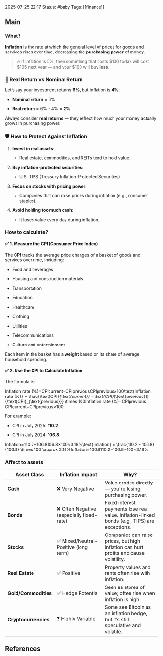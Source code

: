 2025-07-25 22:17
Status: #baby
Tags: [[finance]]
## Main
### What? 
**Inflation** is the rate at which the general level of prices for goods and services rises over time, decreasing the **purchasing power** of money.

> 🔥 If inflation is 5%, then something that costs $100 today will cost $105 next year — and your $100 will buy **less**.

### 🎯 Real Return vs Nominal Return

Let’s say your investment returns **6%**, but inflation is **4%**:

- **Nominal return** = 6%
    
- **Real return** = 6% - 4% = **2%**
    

Always consider **real returns** — they reflect how much your money actually grows in purchasing power.


### 🛡️ How to Protect Against Inflation

1. **Invest in real assets**:
    
    - Real estate, commodities, and REITs tend to hold value.
        
2. **Buy inflation-protected securities**:
    
    - U.S. TIPS (Treasury Inflation-Protected Securities)
        
3. **Focus on stocks with pricing power**:
    
    - Companies that can raise prices during inflation (e.g., consumer staples).
        
4. **Avoid holding too much cash**:
    
    - It loses value every day during inflation.

### How to calculate? 

#### ✅ **1. Measure the CPI (Consumer Price Index)**

The **CPI** tracks the average price changes of a basket of goods and services over time, including:

- Food and beverages
    
- Housing and construction materials
    
- Transportation
    
- Education
    
- Healthcare
    
- Clothing
    
- Utilities
    
- Telecommunications
    
- Culture and entertainment
    

Each item in the basket has a **weight** based on its share of average household spending.

#### ✅ **2. Use the CPI to Calculate Inflation**

The formula is:

Inflation rate (%)=CPIcurrent−CPIpreviousCPIprevious×100\text{Inflation rate (\%)} = \frac{\text{CPI}_{\text{current}} - \text{CPI}_{\text{previous}}}{\text{CPI}_{\text{previous}}} \times 100Inflation rate (%)=CPIprevious​CPIcurrent​−CPIprevious​​×100

For example:

- CPI in July 2025: **110.2**
    
- CPI in July 2024: **106.8**
    

Inflation=110.2−106.8106.8×100≈3.18%\text{Inflation} = \frac{110.2 - 106.8}{106.8} \times 100 \approx 3.18\%Inflation=106.8110.2−106.8​×100≈3.18%



### Affect to assets
| Asset Class          | Inflation Impact                         | Why?                                                                                         |
| -------------------- | ---------------------------------------- | -------------------------------------------------------------------------------------------- |
| **Cash**             | ❌ Very Negative                          | Value erodes directly — you're losing purchasing power.                                      |
| **Bonds**            | ❌ Often Negative (especially fixed-rate) | Fixed interest payments lose real value. Inflation-linked bonds (e.g., TIPS) are exceptions. |
| **Stocks**           | ✅ Mixed/Neutral-Positive (long term)     | Companies can raise prices, but high inflation can hurt profits and cause volatility.        |
| **Real Estate**      | ✅ Positive                               | Property values and rents often rise with inflation.                                         |
| **Gold/Commodities** | ✅ Hedge Potential                        | Seen as stores of value; often rise when inflation is high.                                  |
| **Cryptocurrencies** | ❓ Highly Variable                        | Some see Bitcoin as an inflation hedge, but it’s still speculative and volatile.             |
## References